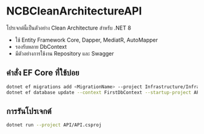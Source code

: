 # NCBCleanArchitectureAPI

โปรเจกต์นี้เป็นตัวอย่าง Clean Architecture สำหรับ .NET 8  
- ใช้ Entity Framework Core, Dapper, MediatR, AutoMapper  
- รองรับหลาย DbContext  
- มีตัวอย่างการใช้งาน Repository และ Swagger

## คำสั่ง EF Core ที่ใช้บ่อย

```sh
dotnet ef migrations add <MigrationName> --project Infrastructure/Infrastructure.csproj --startup-project API/API.csproj --context FirstDbContext
dotnet ef database update --context FirstDbContext --startup-project API/API.csproj
```

## การรันโปรเจกต์

```sh
dotnet run --project API/API.csproj
```